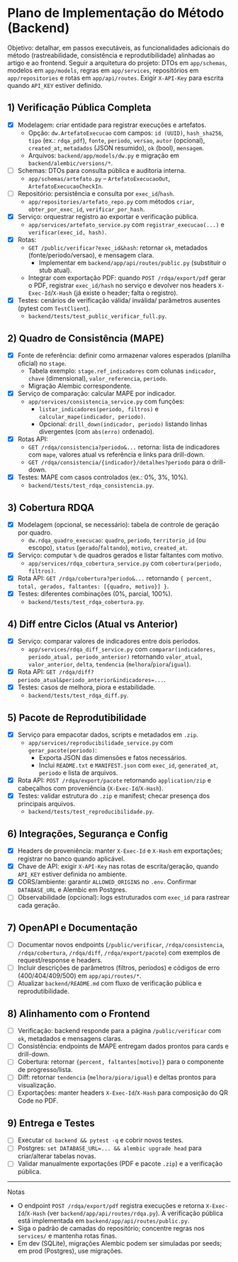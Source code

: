 # Plano de Implementação do Método (Backend)

Objetivo: detalhar, em passos executáveis, as funcionalidades adicionais do método (rastreabilidade, consistência e reprodutibilidade) alinhadas ao artigo e ao frontend. Seguir a arquitetura do projeto: DTOs em `app/schemas`, modelos em `app/models`, regras em `app/services`, repositórios em `app/repositories` e rotas em `app/api/routes`. Exigir `X-API-Key` para escrita quando `API_KEY` estiver definido.

## 1) Verificação Pública Completa
- [x] Modelagem: criar entidade para registrar execuções e artefatos.
  - Opção: `dw.ArtefatoExecucao` com campos: `id (UUID)`, `hash_sha256`, `tipo` (ex.: `rdqa_pdf`), `fonte`, `periodo`, `versao`, `autor` (opcional), `created_at`, `metadados` (JSON resumido), `ok` (bool), `mensagem`.
  - Arquivos: `backend/app/models/dw.py` e migração em `backend/alembic/versions/*`.
- [ ] Schemas: DTOs para consulta pública e auditoria interna.
  - `app/schemas/artefato.py` – `ArtefatoExecucaoOut`, `ArtefatoExecucaoCheckIn`.
- [ ] Repositório: persistência e consulta por `exec_id`/`hash`.
  - `app/repositories/artefato_repo.py` com métodos `criar`, `obter_por_exec_id`, `verificar_por_hash`.
- [x] Serviço: orquestrar registro ao exportar e verificação pública.
  - `app/services/artefato_service.py` com `registrar_execucao(...)` e `verificar(exec_id, hash)`.
- [x] Rotas:
  - `GET /public/verificar?exec_id&hash`: retornar `ok`, metadados (fonte/periodo/versao), e mensagem clara.
    - Implementar em `backend/app/api/routes/public.py` (substituir o stub atual).
  - Integrar com exportação PDF: quando `POST /rdqa/export/pdf` gerar o PDF, registrar `exec_id/hash` no serviço e devolver nos headers `X-Exec-Id`/`X-Hash` (já existe o header; falta o registro).
- [x] Testes: cenários de verificação válida/ inválida/ parâmetros ausentes (pytest com `TestClient`).
  - `backend/tests/test_public_verificar_full.py`.

## 2) Quadro de Consistência (MAPE)
- [x] Fonte de referência: definir como armazenar valores esperados (planilha oficial) no `stage`.
  - Tabela exemplo: `stage.ref_indicadores` com colunas `indicador`, `chave` (dimensional), `valor_referencia`, `periodo`.
  - Migração Alembic correspondente.
- [x] Serviço de comparação: calcular MAPE por indicador.
  - `app/services/consistencia_service.py` com funções:
    - `listar_indicadores(periodo, filtros)` e `calcular_mape(indicador, periodo)`.
    - Opcional: `drill_down(indicador, periodo)` listando linhas divergentes (com `abs(erro)` ordenado).
- [x] Rotas API:
  - `GET /rdqa/consistencia?periodo&...` retorna: lista de indicadores com `mape`, valores atual vs referência e links para drill-down.
  - `GET /rdqa/consistencia/{indicador}/detalhes?periodo` para o drill-down.
- [x] Testes: MAPE com casos controlados (ex.: 0%, 3%, 10%).
  - `backend/tests/test_rdqa_consistencia.py`.

## 3) Cobertura RDQA
- [x] Modelagem (opcional, se necessário): tabela de controle de geração por quadro.
  - `dw.rdqa_quadro_execucao`: `quadro`, `periodo`, `territorio_id` (ou escopo), `status` (`gerado`/`faltando`), `motivo`, `created_at`.
- [x] Serviço: computar `%` de quadros gerados e listar faltantes com motivo.
  - `app/services/rdqa_cobertura_service.py` com `cobertura(periodo, filtros)`.
- [x] Rota API: `GET /rdqa/cobertura?periodo&...` retornando `{ percent, total, gerados, faltantes: [{quadro, motivo}] }`.
- [x] Testes: diferentes combinações (0%, parcial, 100%).
  - `backend/tests/test_rdqa_cobertura.py`.

## 4) Diff entre Ciclos (Atual vs Anterior)
- [x] Serviço: comparar valores de indicadores entre dois períodos.
  - `app/services/rdqa_diff_service.py` com `comparar(indicadores, periodo_atual, periodo_anterior)` retornando `valor_atual`, `valor_anterior`, `delta`, `tendencia` (`melhora`/`piora`/`igual`).
- [x] Rota API: `GET /rdqa/diff?periodo_atual&periodo_anterior&indicadores=...`.
- [x] Testes: casos de melhora, piora e estabilidade.
  - `backend/tests/test_rdqa_diff.py`.

## 5) Pacote de Reprodutibilidade
- [x] Serviço para empacotar dados, scripts e metadados em `.zip`.
  - `app/services/reproducibilidade_service.py` com `gerar_pacote(periodo)`:
    - Exporta JSON das dimensões e fatos necessários.
    - Inclui `README.txt` e `MANIFEST.json` com `exec_id`, `generated_at`, `periodo` e lista de arquivos.
- [x] Rota API: `POST /rdqa/export/pacote` retornando `application/zip` e cabeçalhos com proveniência (`X-Exec-Id`/`X-Hash`).
- [x] Testes: validar estrutura do `.zip` e manifest; checar presença dos principais arquivos.
  - `backend/tests/test_reproducibilidade.py`.

## 6) Integrações, Segurança e Config
- [x] Headers de proveniência: manter `X-Exec-Id` e `X-Hash` em exportações; registrar no banco quando aplicável.
- [x] Chave de API: exigir `X-API-Key` nas rotas de escrita/geração, quando `API_KEY` estiver definida no ambiente.
- [x] CORS/ambiente: garantir `ALLOWED_ORIGINS` no `.env`. Confirmar `DATABASE_URL` e Alembic em Postgres.
- [ ] Observabilidade (opcional): logs estruturados com `exec_id` para rastrear cada geração.

## 7) OpenAPI e Documentação
- [ ] Documentar novos endpoints (`/public/verificar`, `/rdqa/consistencia`, `/rdqa/cobertura`, `/rdqa/diff`, `/rdqa/export/pacote`) com exemplos de request/response e headers.
- [ ] Incluir descrições de parâmetros (filtros, períodos) e códigos de erro (400/404/409/500) em `app/api/routes/*`.
- [ ] Atualizar `backend/README.md` com fluxo de verificação pública e reprodutibilidade.

## 8) Alinhamento com o Frontend
- [ ] Verificação: backend responde para a página `/public/verificar` com `ok`, metadados e mensagens claras.
- [ ] Consistência: endpoints de MAPE entregam dados prontos para cards e drill-down.
- [ ] Cobertura: retornar `{percent, faltantes[motivo]}` para o componente de progresso/lista.
- [ ] Diff: retornar `tendencia` (`melhora/piora/igual`) e deltas prontos para visualização.
- [ ] Exportações: manter headers `X-Exec-Id`/`X-Hash` para composição do QR Code no PDF.

## 9) Entrega e Testes
- [ ] Executar `cd backend && pytest -q` e cobrir novos testes.
- [ ] Postgres: `set DATABASE_URL=... && alembic upgrade head` para criar/alterar tabelas novas.
- [ ] Validar manualmente exportações (PDF e pacote `.zip`) e a verificação pública.

---

Notas
- O endpoint `POST /rdqa/export/pdf` registra execuções e retorna `X-Exec-Id`/`X-Hash` (ver `backend/app/api/routes/rdqa.py`). A verificação pública está implementada em `backend/app/api/routes/public.py`.
- Siga o padrão de camadas do repositório; concentre regras nos `services/` e mantenha rotas finas.
- Em dev (SQLite), migrações Alembic podem ser simuladas por seeds; em prod (Postgres), use migrações.
